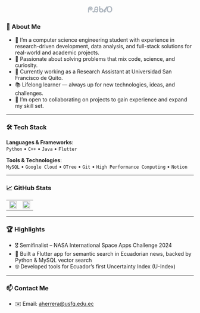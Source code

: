 <!-- <table style="border: none; width: 100%;">
    <tr>
        <td align="left" style="border-color: #0d1117;" >
            <h2>Pablouski7</h2>
        </td>
        <td style="border-color: #0d1117; width: 100%"></td>
        <td align="right" style="border-color: #0d1117;">
            <h2 style="color: #aeb6bf;">ᖘᎯᑲ𝓵𝖮</h2>
        </td>
    </tr>
</table> -->

<h2 align="center" style="color: #aeb6bf;">ᖘᎯᑲ𝓵𝖮</h2>

### 👋 About Me

- 🌱 I’m a computer science engineering student with experience in research-driven development, data analysis, and full-stack solutions for real-world and academic projects.  
- 🧠 Passionate about solving problems that mix code, science, and curiosity.  
- 🤖 Currently working as a Research Assistant at Universidad San Francisco de Quito.  
- 📚 Lifelong learner — always up for new technologies, ideas, and challenges.  
- 🤝 I’m open to collaborating on projects to gain experience and expand my skill set.

---

### 🛠️ Tech Stack

**Languages & Frameworks**:  
`Python` • `C++` • `Java` • `Flutter`  

**Tools & Technologies**:  
`MySQL` • `Google Cloud` • `OTree` • `Git` • `High Performance Computing` • `Notion`  

---

### 📈 GitHub Stats

<div align="center">
  <table>
    <tr>
      <td><img src="https://github-readme-stats.vercel.app/api?username=pablouski7&show_icons=true&theme=radical" width="100%"/></td>
      <td><img src="https://github-readme-stats.vercel.app/api/top-langs/?username=pablouski7&layout=compact&theme=radical" width="100%"/></td>
    </tr>
  </table>
</div>

---

### 🏆 Highlights

- 🎖 Semifinalist – NASA International Space Apps Challenge 2024  
- 📱 Built a Flutter app for semantic search in Ecuadorian news, backed by Python & MySQL vector search  
- 🤓 Developed tools for Ecuador’s first Uncertainty Index (U-Index)

---

### 📫 Contact Me

- ✉️ Email: aherrera@usfq.edu.ec  
<!-- - 🌐 Website/Portfolio: *(optional – me avisas si tienes uno)*  
- 🔗 LinkedIn: *(agrega el enlace si lo deseas)*  

---

> *“Adaptability is not imitation. It means power of resistance and assimilation.”* — Mahatma Gandhi -->
